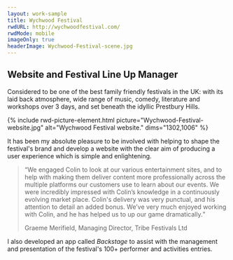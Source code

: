 ```yaml
---
layout: work-sample
title: Wychwood Festival
rwdURL: http://wychwoodfestival.com/
rwdMode: mobile
imageOnly: true
headerImage: Wychwood-Festival-scene.jpg
---
```


## Website and Festival Line Up Manager

Considered to be one of the best family friendly festivals in the UK: with its laid back atmosphere, wide range of music, comedy, literature and workshops over 3 days, and set beneath the idyllic Prestbury Hills.

{% include rwd-picture-element.html picture="Wychwood-Festival-website.jpg" alt="Wychwood Festival website." dims="1302,1006" %}

It has been my absolute pleasure to be involved with helping to shape the festival's brand and develop a website with the clear aim of producing a user experience which is simple and enlightening.

<blockquote class="long-format"><q>We engaged Colin to look at our various entertainment sites, and to help with making them deliver content more professionally across the multiple platforms our customers use to learn about our events. We were incredibly impressed with Colin’s knowledge in a continuously evolving market place. Colin's delivery was very punctual, and his attention to detail an added bonus. We’ve very much enjoyed working with Colin, and he has helped us to up our game dramatically.</q><p class="by-line">Graeme Merifield, Managing Director, Tribe Festivals Ltd</p></blockquote>

I also developed an app called _Backstage_ to assist with the management and presentation of the festival's 100+ performer and activities entries.
